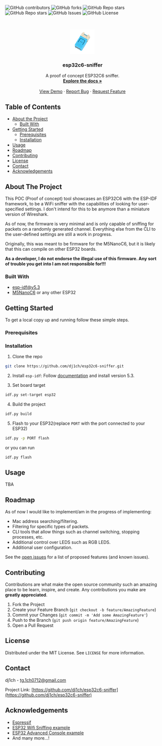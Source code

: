 ![GitHub contributors](https://img.shields.io/github/contributors/dj1ch/esp32c6-sniffer)
![GitHub forks](https://img.shields.io/github/forks/dj1ch/esp32c6-sniffer)
![GitHub Repo stars](https://img.shields.io/github/stars/dj1ch/esp32c6-sniffer)
![GitHub Repo stars](https://img.shields.io/github/stars/dj1ch/esp32c6-sniffer)
![GitHub Issues](https://img.shields.io/github/issues/dj1ch/esp32c6-sniffer)
![GitHub License](https://img.shields.io/github/license/dj1ch/esp32c6-sniffer)

<!-- PROJECT LOGO -->
<br />
<p align="center">
  <a href="https://github.com/dj1ch/esp32c6-sniffer">
    <img src="images/logo.png" alt="Logo" width="80" height="80">
  </a>

  <h3 align="center">esp32c6-sniffer</h3>

  <p align="center">
    A proof of concept ESP32C6 sniffer.
    <br />
    <a href="https://github.com/dj1ch/esp32c6-sniffer"><strong>Explore the docs »</strong></a>
    <br />
    <br />
    <a href="https://github.com/dj1ch/esp32c6-sniffer">View Demo</a>
    ·
    <a href="https://github.com/dj1ch/esp32c6-sniffer/issues">Report Bug</a>
    ·
    <a href="https://github.com/dj1ch/esp32c6-sniffer/issues">Request Feature</a>
  </p>
</p>



<!-- TABLE OF CONTENTS -->
## Table of Contents

* [About the Project](#about-the-project)
  * [Built With](#built-with)
* [Getting Started](#getting-started)
  * [Prerequisites](#prerequisites)
  * [Installation](#installation)
* [Usage](#usage)
* [Roadmap](#roadmap)
* [Contributing](#contributing)
* [License](#license)
* [Contact](#contact)
* [Acknowledgements](#acknowledgements)

<!-- ABOUT THE PROJECT -->
## About The Project

This POC (Proof of concept) tool showcases an ESP32C6 with the ESP-IDF framework, to be a WiFi sniffer with the capabilities of looking for user-specified settings. I don't intend for this to be anymore than a miniature version of Wireshark.

As of now, the firmware is very minimal and is only capable of sniffing for packets on a randomly generated channel. Everything else from the CLI to the user-defined settings are still a work in progress.

Originally, this was meant to be firmware for the M5NanoC6, but it is likely that this can compile on other ESP32 boards.

**As a developer, I do not endorse the illegal use of this firmware. Any sort of trouble you get into I am not responsible for!!!**


### Built With

* [esp-idf@v5.3](https://github.com/espressif/esp-idf/tree/v5.3)
* [M5NanoC6](https://shop.m5stack.com/products/m5stack-nanoc6-dev-kit) or any other ESP32

<!-- GETTING STARTED -->
## Getting Started

To get a local copy up and running follow these simple steps.

### Prerequisites

### Installation

1. Clone the repo

```sh
git clone https://github.com/dj1ch/esp32c6-sniffer.git
```

2. Install `esp-idf`: Follow [documentation](https://docs.espressif.com/projects/esp-idf/en/latest/esp32/get-started/#installation) and install version 5.3.

3. Set board target

```sh
idf.py set-target esp32
```

4. Build the project

```sh
idf.py build
```

5. Flash to your ESP32(replace `PORT` with the port connected to your ESP32)

```sh
idf.py -p PORT flash
```

or you can run

```sh
idf.py flash
```

<!-- USAGE EXAMPLES -->
## Usage

TBA

<!-- ROADMAP -->
## Roadmap

As of now I would like to implement/am in the progress of implementing:

* Mac address searching/filtering.
* Filtering for specific types of packets.
* CLI tools that allow things such as channel switching, stopping processes, etc.
* Additional control over LEDS such as RGB LEDS.
* Additional user configuration.

See the [open issues](https://github.com/dj1ch/esp32c6-sniffer/issues) for a list of proposed features (and known issues).

<!-- CONTRIBUTING -->
## Contributing

Contributions are what make the open source community such an amazing place to be learn, inspire, and create. Any contributions you make are **greatly appreciated**.

1. Fork the Project
2. Create your Feature Branch (`git checkout -b feature/AmazingFeature`)
3. Commit your Changes (`git commit -m 'Add some AmazingFeature'`)
4. Push to the Branch (`git push origin feature/AmazingFeature`)
5. Open a Pull Request

<!-- LICENSE -->
## License

Distributed under the MIT License. See `LICENSE` for more information.

<!-- CONTACT -->
## Contact

dj1ch - tg.1ch0712@gmail.com

Project Link: [https://github.com/dj1ch/esp32c6-sniffer](https://github.com/dj1ch/esp32c6-sniffer)

<!-- ACKNOWLEDGEMENTS -->
## Acknowledgements

* [Espressif](https://github.com/espressif/)
* [ESP32 Wifi Sniffing example](https://github.com/lpodkalicki/blog/blob/master/esp32/016_wifi_sniffer/main/main.c)
* [ESP32 Advanced Console example](https://github.com/espressif/esp-idf/tree/v5.3/examples/system/console/advanced)
* And many more...!
